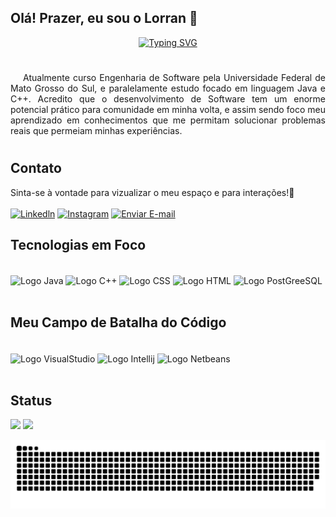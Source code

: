 ## Olá! Prazer, eu sou o Lorran 🖖

<div align="center">
  <a href="https://git.io/typing-svg">
      <a href="https://git.io/typing-svg"><img src="https://readme-typing-svg.demolab.com?font=Libertinus+Keyboard&pause=1000&width=435&lines=Seja+bem-vindo!+(%E2%97%B1_%E2%97%B1)" alt="Typing SVG" /></a>
    <!--<img src="https://readme-typing-svg.demolab.com?font=Fira+Code&weight=500&size=22&pause=1000&color=Ffa500&center=true&vCenter=true&random=false&width=524&lines=%E2%8A%B9+Seja+bem-vindo+ao+meu+perfil!+%CB%99%E1%B5%95%CB%99+%E2%8A%B9+" alt="Typing SVG">-->
  </a>
</div>

#

<p align="justify">&nbsp;&nbsp;&nbsp;&nbsp;Atualmente curso Engenharia de Software pela Universidade Federal de Mato Grosso do Sul, e paralelamente estudo focado em linguagem Java e C++.
 Acredito que o desenvolvimento de Software tem um enorme potencial prático para comunidade em minha volta, e assim sendo foco meu aprendizado em conhecimentos que me permitam
solucionar problemas reais que permeiam minhas experiências.
    
#

## Contato
 Sinta-se à vontade para vizualizar o meu espaço e para interações!🫡 <br/><br/>
[![Linkedln](https://img.shields.io/badge/LinkedIn-0077B5?style=for-the-badge&logo=linkedin&logoColor=white)](https://www.linkedin.com/in/oLK-log)
[![Instagram](https://img.shields.io/badge/Instagram-E4405F?style=for-the-badge&logo=instagram&logoColor=white)](https://www.instagram.com/olk_log?igsh=bWptaWZjMm54czF6)
<a href="mailto:lksf214@gmail.com"><img src="https://img.shields.io/badge/Gmail-D14836?style=for-the-badge&logo=gmail&logoColor=white" alt="Enviar E-mail"></a>

## Tecnologias em Foco
<div style="display: inline_block"><br/>
    <img align="center" alt="Logo Java" src="https://img.shields.io/badge/Java-ED8B00?style=for-the-badge&logo=openjdk&logoColor=white"/>
    <img align="center" alt="Logo C++ " src="https://img.shields.io/badge/C%2B%2B-00599C?style=for-the-badge&logo=c%2B%2B&logoColor=white"/>
    <img align="center" alt="Logo CSS" src="https://img.shields.io/badge/CSS3-1572B6?style=for-the-badge&logo=css3&logoColor=white"/>
    <img align="center" alt="Logo HTML" src="https://img.shields.io/badge/HTML5-E34F26?style=for-the-badge&logo=html5&logoColor=white"/>
    <img align="center" alt="Logo PostGreeSQL" src="https://img.shields.io/badge/PostgreSQL-316192?style=for-the-badge&logo=postgresql&logoColor=white"/>
</div><br/>

##  Meu Campo de Batalha do Código
<div style="display: inline-block"></br>
<img align="center" alt="Logo VisualStudio" src="https://img.shields.io/badge/Visual_Studio-5C2D91?style=for-the-badge&logo=visual%20studio&logoColor=white"/>
<img align="center" alt="Logo Intellij" src="https://img.shields.io/badge/IntelliJ_IDEA-000000.svg?style=for-the-badge&logo=intellij-idea&logoColor=white"/>
<img align="center" alt="Logo Netbeans" src="https://img.shields.io/badge/apache%20netbeans-1B6AC6?style=for-the-badge&logo=apache%20netbeans%20IDE&logoColor=white"/>
</div><br/>
<br/>

## Status

<img width="40%" src="https://github-readme-stats.vercel.app/api/top-langs/?username=oLK-log&layout=compact"> <img width="53%" src="https://github-readme-stats.vercel.app/api?username=oLK-log&show_icons=true&theme=radical">

<!-- ![Top Langs](https://github-readme-stats.vercel.app/api/top-langs/?username=oLK-log&layout=compact)
![LK GitHub stats](https://github-readme-stats.vercel.app/api?username=oLK-log&show_icons=true&theme=radical) -->

<picture align="center">
  <source media="(prefers-color-scheme: dark)" srcset="https://raw.githubusercontent.com/olk-log/olk-log/output/github-contribution-grid-snake-dark.svg">
  <source media="(prefers-color-scheme: light)" srcset="https://raw.githubusercontent.com/olk-log/olk-log/output/github-contribution-grid-snake-dark.svg">
  <img align="center" alt="github contribution grid snake animation" src="https://raw.githubusercontent.com/mari4souza/mari4souza/output/github-contribution-grid-snake.svg">
</picture>



